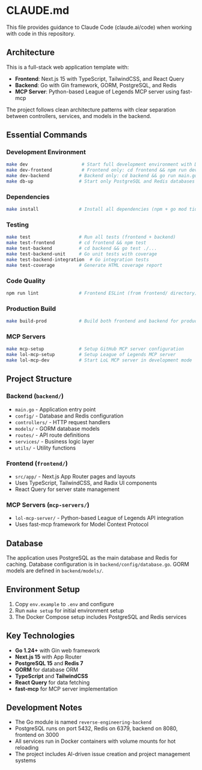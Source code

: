 # CLAUDE.md

This file provides guidance to Claude Code (claude.ai/code) when working with code in this repository.

## Architecture

This is a full-stack web application template with:
- **Frontend**: Next.js 15 with TypeScript, TailwindCSS, and React Query
- **Backend**: Go with Gin framework, GORM, PostgreSQL, and Redis
- **MCP Server**: Python-based League of Legends MCP server using fast-mcp

The project follows clean architecture patterns with clear separation between controllers, services, and models in the backend.

## Essential Commands

### Development Environment
```bash
make dev                    # Start full development environment with Docker Compose
make dev-frontend           # Frontend only: cd frontend && npm run dev
make dev-backend           # Backend only: cd backend && go run main.go
make db-up                 # Start only PostgreSQL and Redis databases
```

### Dependencies
```bash
make install               # Install all dependencies (npm + go mod tidy)
```

### Testing
```bash
make test                  # Run all tests (frontend + backend)
make test-frontend         # cd frontend && npm test
make test-backend          # cd backend && go test ./...
make test-backend-unit     # Go unit tests with coverage
make test-backend-integration  # Go integration tests
make test-coverage         # Generate HTML coverage report
```

### Code Quality
```bash
npm run lint               # Frontend ESLint (from frontend/ directory)
```

### Production Build
```bash
make build-prod            # Build both frontend and backend for production
```

### MCP Servers
```bash
make mcp-setup             # Setup GitHub MCP server configuration
make lol-mcp-setup         # Setup League of Legends MCP server
make lol-mcp-dev           # Start LoL MCP server in development mode
```

## Project Structure

### Backend (`backend/`)
- `main.go` - Application entry point
- `config/` - Database and Redis configuration
- `controllers/` - HTTP request handlers
- `models/` - GORM database models
- `routes/` - API route definitions
- `services/` - Business logic layer
- `utils/` - Utility functions

### Frontend (`frontend/`)
- `src/app/` - Next.js App Router pages and layouts
- Uses TypeScript, TailwindCSS, and Radix UI components
- React Query for server state management

### MCP Servers (`mcp-servers/`)
- `lol-mcp-server/` - Python-based League of Legends API integration
- Uses fast-mcp framework for Model Context Protocol

## Database

The application uses PostgreSQL as the main database and Redis for caching. Database configuration is in `backend/config/database.go`. GORM models are defined in `backend/models/`.

## Environment Setup

1. Copy `env.example` to `.env` and configure
2. Run `make setup` for initial environment setup
3. The Docker Compose setup includes PostgreSQL and Redis services

## Key Technologies

- **Go 1.24+** with Gin web framework
- **Next.js 15** with App Router
- **PostgreSQL 15** and **Redis 7**
- **GORM** for database ORM
- **TypeScript** and **TailwindCSS**
- **React Query** for data fetching
- **fast-mcp** for MCP server implementation

## Development Notes

- The Go module is named `reverse-engineering-backend`
- PostgreSQL runs on port 5432, Redis on 6379, backend on 8080, frontend on 3000
- All services run in Docker containers with volume mounts for hot reloading
- The project includes AI-driven issue creation and project management systems